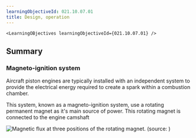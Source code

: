 ```yaml
---
learningObjectiveId: 021.10.07.01
title: Design, operation
---
```


```tsx eval
<LearningOBjectives learningObjectiveId={021.10.07.01} />
```

## Summary

### Magneto-ignition system

Aircraft piston engines are typically installed with an independent system to
provide the electrical energy required to create a spark within a combustion
chamber.

This system, known as a magneto-ignition system, use a rotating permanent magnet
as it's main source of power. This rotating magnet is connected to the engine
camshaft

![Magnetic flux at three positions of the rotating magnet. (source: )](/images/021.10.07.01-1)
